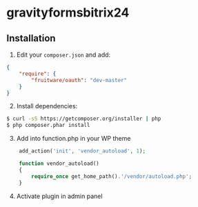 gravityformsbitrix24
====================

Installation
------------

1) Edit your `composer.json` and add:

```json
{
    "require": {
        "fruitware/oauth": "dev-master"
    }
}
```

2) Install dependencies:

```bash
$ curl -sS https://getcomposer.org/installer | php
$ php composer.phar install
```

3) Add into function.php in your WP theme

```php
	add_action('init', 'vendor_autoload', 1);

	function vendor_autoload()
	{
		require_once get_home_path().'/vendor/autoload.php';
	}
```

4) Activate plugin in admin panel
